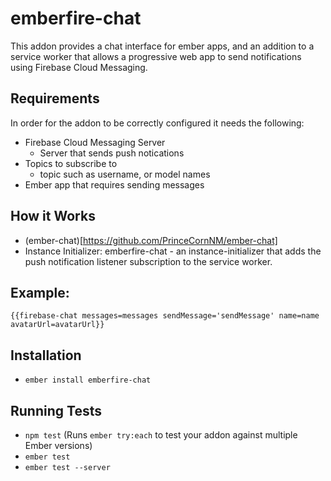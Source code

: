 # emberfire-chat

This addon provides a chat interface for ember apps, and an addition to a service worker that allows a progressive web app to send notifications using Firebase Cloud Messaging.

## Requirements

In order for the addon to be correctly configured it needs the following:
 * Firebase Cloud Messaging Server
 	* Server that sends push notications
 * Topics to subscribe to
 	* topic such as username, or model names
 * Ember app that requires sending messages

## How it Works

 * (ember-chat)[https://github.com/PrinceCornNM/ember-chat]
 * Instance Initializer: emberfire-chat - an instance-initializer that adds the push notification listener subscription to the service worker.

## Example:

`{{firebase-chat messages=messages sendMessage='sendMessage' name=name avatarUrl=avatarUrl}}`

## Installation

* `ember install emberfire-chat`

## Running Tests

* `npm test` (Runs `ember try:each` to test your addon against multiple Ember versions)
* `ember test`
* `ember test --server`

